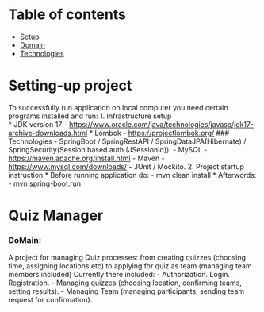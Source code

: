 # Table of contents
* [Setup](#setting-up-project)
* [Domain](#quiz-manager)
* [Technologies](#technologies)

# Setting-up project
To successfully run application on local computer you need certain programs installed and run:
    1. Infrastructure setup    
        * JDK version 17 - https://www.oracle.com/java/technologies/javase/jdk17-archive-downloads.html
        * Lombok - https://projectlombok.org/
        ### Technologies
            - SpringBoot / SpringRestAPI / SpringDataJPA(Hibernate) / SpringSecurity(Session based auth (JSessionId)).
            - MySQL - https://maven.apache.org/install.html
            - Maven  - https://www.mysql.com/downloads/
            - JUnit / Mockito.
    2.  Project startup instruction
        * Before running application do:
            - mvn clean install
        * Afterwords:
            - mvn spring-boot:run

# Quiz Manager
### DoMain:
A project for managing Quiz processes: from creating quizzes (choosing time, assigning locations etc) to applying for quiz as team (managing team members included)
Currently there included:
    - Authorization. Login. Registration.
    - Managing quizzes (choosing location, confirming teams, setting results). 
    - Managing Team (managing participants, sending team request for confirmation).

